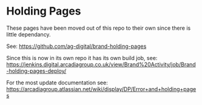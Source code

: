 Holding Pages
=========

These pages have been moved out of this repo to their own since there is little dependancy.

See: https://github.com/ag-digital/brand-holding-pages

Since this is now in its own repo it has its own build job, see: https://jenkins.digital.arcadiagroup.co.uk/view/Brand%20Activity/job/Brand-holding-pages-deploy/


For the most update documentation see: https://arcadiagroup.atlassian.net/wiki/display/DP/Error+and+holding+pages